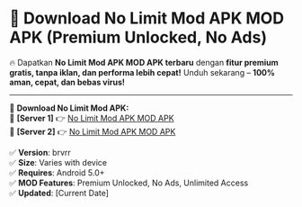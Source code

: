# 🚀 Download No Limit Mod APK MOD APK (Premium Unlocked, No Ads)  

🔥 Dapatkan **No Limit Mod APK MOD APK terbaru** dengan **fitur premium gratis, tanpa iklan, dan performa lebih cepat!** Unduh sekarang – **100% aman, cepat, dan bebas virus!**  

---


🔽 **Download No Limit Mod APK:**  
🔹 **[Server 1]** 👉 [No Limit Mod APK MOD APK](https://apkcomod.com?title=No_Limit_Mod_APK)  
🔹 **[Server 2]** 👉 [No Limit Mod APK MOD APK](https://apkcomod.com?title=No_Limit_Mod_APK)  


✅ **Version**: brvrr  
✅ **Size**: Varies with device  
✅ **Requires**: Android 5.0+  
✅ **MOD Features**: Premium Unlocked, No Ads, Unlimited Access  
✅ **Updated**: [Current Date]  